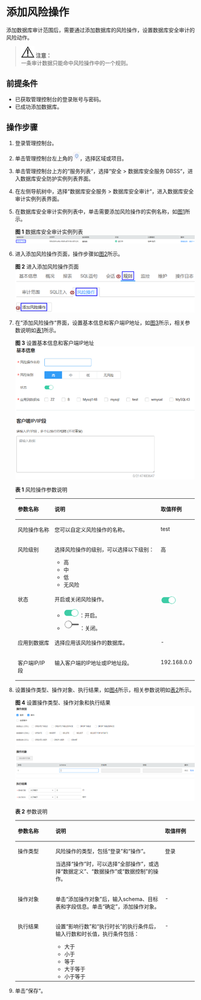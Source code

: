 # 添加风险操作<a name="ZH-CN_TOPIC_0145057226"></a>

添加数据库审计范围后，需要通过添加数据库的风险操作，设置数据库安全审计的风险动作。

>![](public_sys-resources/icon-notice.gif) **注意：**   
>一条审计数据只能命中风险操作中的一个规则。  

## 前提条件<a name="section070891116319"></a>

-   已获取管理控制台的登录账号与密码。
-   已成功添加数据库。

## 操作步骤<a name="section47411322105817"></a>

1.  登录管理控制台。
2.  单击管理控制台左上角的![](figures/项目-0.png)，选择区域或项目。
3.  单击管理控制台上方的“服务列表“，选择“安全  \>  数据库安全服务 DBSS“，进入数据库安全防护实例列表界面。
4.  在左侧导航树中，选择“数据库安全服务  \>  数据库安全审计“，进入数据库安全审计实例列表界面。
5.  在数据库安全审计实例列表中，单击需要添加风险操作的实例名称，如[图1](#fig99553501795)所示。

    **图 1**  数据库安全审计实例列表<a name="fig99553501795"></a>  
    ![](figures/数据库安全审计实例列表.png "数据库安全审计实例列表")

6.  进入添加风险操作页面，操作步骤如[图2](#fig263412217207)所示。

    **图 2**  进入添加风险操作页面<a name="fig263412217207"></a>  
    ![](figures/进入添加风险操作页面.png "进入添加风险操作页面")

7.  在“添加风险操作“界面，设置基本信息和客户端IP地址，如[图3](#fig161016109141)所示，相关参数说明如[表1](#table4295843716304)所示。

    **图 3**  设置基本信息和客户端IP地址<a name="fig161016109141"></a>  
    ![](figures/设置基本信息和客户端IP地址.png "设置基本信息和客户端IP地址")

    **表 1**  风险操作参数说明

    <a name="table4295843716304"></a>
    <table><thead align="left"><tr id="row4338993216304"><th class="cellrowborder" valign="top" width="21%" id="mcps1.2.4.1.1"><p id="p2492361616304"><a name="p2492361616304"></a><a name="p2492361616304"></a>参数名称</p>
    </th>
    <th class="cellrowborder" valign="top" width="61%" id="mcps1.2.4.1.2"><p id="p554697916304"><a name="p554697916304"></a><a name="p554697916304"></a>说明</p>
    </th>
    <th class="cellrowborder" valign="top" width="18%" id="mcps1.2.4.1.3"><p id="p4665219216304"><a name="p4665219216304"></a><a name="p4665219216304"></a>取值样例</p>
    </th>
    </tr>
    </thead>
    <tbody><tr id="row8736194992614"><td class="cellrowborder" valign="top" width="21%" headers="mcps1.2.4.1.1 "><p id="p27371849182610"><a name="p27371849182610"></a><a name="p27371849182610"></a>风险操作名称</p>
    </td>
    <td class="cellrowborder" valign="top" width="61%" headers="mcps1.2.4.1.2 "><p id="p673724912620"><a name="p673724912620"></a><a name="p673724912620"></a>您可以自定义风险操作的名称。</p>
    </td>
    <td class="cellrowborder" valign="top" width="18%" headers="mcps1.2.4.1.3 "><p id="p1373734915267"><a name="p1373734915267"></a><a name="p1373734915267"></a>test</p>
    </td>
    </tr>
    <tr id="row3896937416304"><td class="cellrowborder" valign="top" width="21%" headers="mcps1.2.4.1.1 "><p id="p240275716304"><a name="p240275716304"></a><a name="p240275716304"></a>风险级别</p>
    </td>
    <td class="cellrowborder" valign="top" width="61%" headers="mcps1.2.4.1.2 "><p id="p6040559116304"><a name="p6040559116304"></a><a name="p6040559116304"></a>选择风险操作的级别，可以选择以下级别：</p>
    <a name="ul155751241152314"></a><a name="ul155751241152314"></a><ul id="ul155751241152314"><li>高</li><li>中</li><li>低</li><li>无风险</li></ul>
    </td>
    <td class="cellrowborder" valign="top" width="18%" headers="mcps1.2.4.1.3 "><p id="p5366207016304"><a name="p5366207016304"></a><a name="p5366207016304"></a>高</p>
    </td>
    </tr>
    <tr id="row1332204111319"><td class="cellrowborder" valign="top" width="21%" headers="mcps1.2.4.1.1 "><p id="p33321041237"><a name="p33321041237"></a><a name="p33321041237"></a>状态</p>
    </td>
    <td class="cellrowborder" valign="top" width="61%" headers="mcps1.2.4.1.2 "><p id="p153321841736"><a name="p153321841736"></a><a name="p153321841736"></a>开启或关闭风险操作。</p>
    <a name="ul934875119443"></a><a name="ul934875119443"></a><ul id="ul934875119443"><li><a name="image106714258446"></a><a name="image106714258446"></a><span><img id="image106714258446" src="figures/开启.png"></span>：开启。</li><li><a name="image18256114454418"></a><a name="image18256114454418"></a><span><img id="image18256114454418" src="figures/关闭.png"></span>：关闭。</li></ul>
    </td>
    <td class="cellrowborder" valign="top" width="18%" headers="mcps1.2.4.1.3 "><p id="p1215616575236"><a name="p1215616575236"></a><a name="p1215616575236"></a><a name="image1711473812458"></a><a name="image1711473812458"></a><span><img id="image1711473812458" src="figures/开启-1.png"></span></p>
    </td>
    </tr>
    <tr id="row0860165713317"><td class="cellrowborder" valign="top" width="21%" headers="mcps1.2.4.1.1 "><p id="p12331342414"><a name="p12331342414"></a><a name="p12331342414"></a>应用到数据库</p>
    </td>
    <td class="cellrowborder" valign="top" width="61%" headers="mcps1.2.4.1.2 "><p id="p17861057634"><a name="p17861057634"></a><a name="p17861057634"></a>选择应用该风险操作的数据库。</p>
    </td>
    <td class="cellrowborder" valign="top" width="18%" headers="mcps1.2.4.1.3 "><p id="p198613573313"><a name="p198613573313"></a><a name="p198613573313"></a>-</p>
    </td>
    </tr>
    <tr id="row1319658616304"><td class="cellrowborder" valign="top" width="21%" headers="mcps1.2.4.1.1 "><p id="p6229055916304"><a name="p6229055916304"></a><a name="p6229055916304"></a>客户端IP/IP段</p>
    </td>
    <td class="cellrowborder" valign="top" width="61%" headers="mcps1.2.4.1.2 "><p id="p1237050416304"><a name="p1237050416304"></a><a name="p1237050416304"></a>输入客户端的IP地址或IP地址段。</p>
    </td>
    <td class="cellrowborder" valign="top" width="18%" headers="mcps1.2.4.1.3 "><p id="p1626715042213"><a name="p1626715042213"></a><a name="p1626715042213"></a>192.168.0.0</p>
    </td>
    </tr>
    </tbody>
    </table>

8.  设置操作类型、操作对象、执行结果，如[图4](#fig18318125817371)所示，相关参数说明如[表2](#table1588718356449)所示。

    **图 4**  设置操作类型、操作对象和执行结果<a name="fig18318125817371"></a>  
    ![](figures/设置操作类型-操作对象和执行结果.png "设置操作类型-操作对象和执行结果")

    **表 2**  参数说明

    <a name="table1588718356449"></a>
    <table><thead align="left"><tr id="row689253515446"><th class="cellrowborder" valign="top" width="21%" id="mcps1.2.4.1.1"><p id="p7892835164414"><a name="p7892835164414"></a><a name="p7892835164414"></a>参数名称</p>
    </th>
    <th class="cellrowborder" valign="top" width="61%" id="mcps1.2.4.1.2"><p id="p989343584418"><a name="p989343584418"></a><a name="p989343584418"></a>说明</p>
    </th>
    <th class="cellrowborder" valign="top" width="18%" id="mcps1.2.4.1.3"><p id="p789653514416"><a name="p789653514416"></a><a name="p789653514416"></a>取值样例</p>
    </th>
    </tr>
    </thead>
    <tbody><tr id="row48961135134415"><td class="cellrowborder" valign="top" width="21%" headers="mcps1.2.4.1.1 "><p id="p48971359440"><a name="p48971359440"></a><a name="p48971359440"></a>操作类型</p>
    </td>
    <td class="cellrowborder" valign="top" width="61%" headers="mcps1.2.4.1.2 "><p id="p789810359441"><a name="p789810359441"></a><a name="p789810359441"></a>风险操作的类型，包括<span class="parmname" id="parmname1671285412504"><a name="parmname1671285412504"></a><a name="parmname1671285412504"></a>“登录”</span>和<span class="parmname" id="parmname13671358155014"><a name="parmname13671358155014"></a><a name="parmname13671358155014"></a>“操作”</span>。</p>
    <p id="p16318111314913"><a name="p16318111314913"></a><a name="p16318111314913"></a>当选择<span class="parmname" id="parmname18292746520"><a name="parmname18292746520"></a><a name="parmname18292746520"></a>“操作”</span>时，可以选择<span class="parmname" id="parmname335019419133"><a name="parmname335019419133"></a><a name="parmname335019419133"></a>“全部操作”</span>，或选择<span class="parmname" id="parmname1523151811521"><a name="parmname1523151811521"></a><a name="parmname1523151811521"></a>“数据定义”</span>、<span class="parmname" id="parmname819815141525"><a name="parmname819815141525"></a><a name="parmname819815141525"></a>“数据操作”</span>或<span class="parmname" id="parmname12802205220"><a name="parmname12802205220"></a><a name="parmname12802205220"></a>“数据控制”</span>的操作。</p>
    </td>
    <td class="cellrowborder" valign="top" width="18%" headers="mcps1.2.4.1.3 "><p id="p260214765010"><a name="p260214765010"></a><a name="p260214765010"></a>登录</p>
    </td>
    </tr>
    <tr id="row11901133564410"><td class="cellrowborder" valign="top" width="21%" headers="mcps1.2.4.1.1 "><p id="p129028351449"><a name="p129028351449"></a><a name="p129028351449"></a>操作对象</p>
    </td>
    <td class="cellrowborder" valign="top" width="61%" headers="mcps1.2.4.1.2 "><p id="p16904103518448"><a name="p16904103518448"></a><a name="p16904103518448"></a>单击<span class="uicontrol" id="uicontrol188232032185419"><a name="uicontrol188232032185419"></a><a name="uicontrol188232032185419"></a>“添加操作对象”</span>后，输入schema、目标表和字段信息。单击<span class="uicontrol" id="uicontrol16566538331"><a name="uicontrol16566538331"></a><a name="uicontrol16566538331"></a>“确定”</span>，添加操作对象。</p>
    </td>
    <td class="cellrowborder" valign="top" width="18%" headers="mcps1.2.4.1.3 "><p id="p2910113519445"><a name="p2910113519445"></a><a name="p2910113519445"></a>-</p>
    </td>
    </tr>
    <tr id="row791153564413"><td class="cellrowborder" valign="top" width="21%" headers="mcps1.2.4.1.1 "><p id="p8911535144415"><a name="p8911535144415"></a><a name="p8911535144415"></a>执行结果</p>
    </td>
    <td class="cellrowborder" valign="top" width="61%" headers="mcps1.2.4.1.2 "><p id="p8912163517447"><a name="p8912163517447"></a><a name="p8912163517447"></a>设置<span class="parmname" id="parmname142921115151913"><a name="parmname142921115151913"></a><a name="parmname142921115151913"></a>“影响行数”</span>和<span class="parmname" id="parmname47221918201919"><a name="parmname47221918201919"></a><a name="parmname47221918201919"></a>“执行时长”</span>的执行条件后，输入行数和时长值，执行条件包括：</p>
    <a name="ul1891243517447"></a><a name="ul1891243517447"></a><ul id="ul1891243517447"><li>大于</li><li>小于</li><li>等于</li><li>大于等于</li><li>小于等于</li></ul>
    </td>
    <td class="cellrowborder" valign="top" width="18%" headers="mcps1.2.4.1.3 "><p id="p2921835194413"><a name="p2921835194413"></a><a name="p2921835194413"></a>-</p>
    </td>
    </tr>
    </tbody>
    </table>

9.  单击“保存“。

